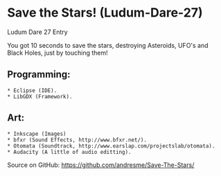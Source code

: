Save the Stars! (Ludum-Dare-27)
=============

Ludum Dare 27 Entry

You got 10 seconds to save the stars, destroying Asteroids, UFO's and Black Holes, just by touching them!


Programming:
------------
    * Eclipse (IDE).
    * LibGDX (Framework).

Art:
-----------
    * Inkscape (Images)
    * bfxr (Sound Effects, http://www.bfxr.net/).
    * Otomata (Soundtrack, http://www.earslap.com/projectslab/otomata).
    * Audacity (A little of audio editting).

Source on GitHub: https://github.com/andresme/Save-The-Stars/
